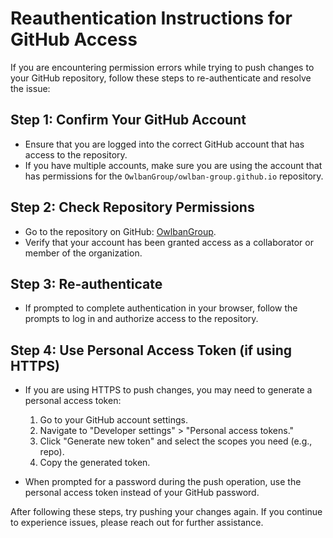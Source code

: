 # Reauthentication Instructions for GitHub Access

If you are encountering permission errors while trying to push changes to your GitHub repository, follow these steps to re-authenticate and resolve the issue:

## Step 1: Confirm Your GitHub Account
- Ensure that you are logged into the correct GitHub account that has access to the repository.
- If you have multiple accounts, make sure you are using the account that has permissions for the `OwlbanGroup/owlban-group.github.io` repository.

## Step 2: Check Repository Permissions
- Go to the repository on GitHub: [OwlbanGroup](https://github.com/OwlbanGroup/owlban-group.github.io).
- Verify that your account has been granted access as a collaborator or member of the organization.

## Step 3: Re-authenticate
- If prompted to complete authentication in your browser, follow the prompts to log in and authorize access to the repository.

## Step 4: Use Personal Access Token (if using HTTPS)
- If you are using HTTPS to push changes, you may need to generate a personal access token:
  1. Go to your GitHub account settings.
  2. Navigate to "Developer settings" > "Personal access tokens."
  3. Click "Generate new token" and select the scopes you need (e.g., repo).
  4. Copy the generated token.

- When prompted for a password during the push operation, use the personal access token instead of your GitHub password.

After following these steps, try pushing your changes again. If you continue to experience issues, please reach out for further assistance.
